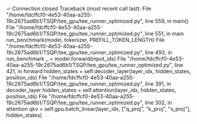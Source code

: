 ✓ Connection closed
Traceback (most recent call last):
  File "/home/fdcffcf0-4e53-40aa-a255-19c2675ad6b1/TSQP/tee_gpu/tee_runner_optimized.py", line 559, in <module>
    main()
  File "/home/fdcffcf0-4e53-40aa-a255-19c2675ad6b1/TSQP/tee_gpu/tee_runner_optimized.py", line 551, in main
    run_benchmark(model, tokenizer, PREFILL_TOKEN_LENGTH)
  File "/home/fdcffcf0-4e53-40aa-a255-19c2675ad6b1/TSQP/tee_gpu/tee_runner_optimized.py", line 493, in run_benchmark
    _ = model.forward(input_ids)
  File "/home/fdcffcf0-4e53-40aa-a255-19c2675ad6b1/TSQP/tee_gpu/tee_runner_optimized.py", line 421, in forward
    hidden_states = self.decoder_layer(layer_idx, hidden_states, position_ids)
  File "/home/fdcffcf0-4e53-40aa-a255-19c2675ad6b1/TSQP/tee_gpu/tee_runner_optimized.py", line 391, in decoder_layer
    hidden_states = self.attention(layer_idx, hidden_states, position_ids)
  File "/home/fdcffcf0-4e53-40aa-a255-19c2675ad6b1/TSQP/tee_gpu/tee_runner_optimized.py", line 302, in attention
    qkv = self.gpu.batch_linear(layer_idx, ["q_proj", "k_proj", "v_proj"], hidden_states)